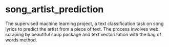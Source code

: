 # song_artist_prediction
The supervised machine learning project, a text classification task on song lyrics to predict the artist from a piece of text. The process involves web scraping by beautiful soup package and text vectorization with the bag of words method.
